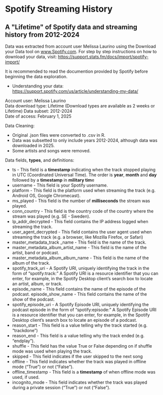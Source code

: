 # Spotify Streaming History
## A "Lifetime" of Spotify data and streaming history from 2012-2024

Data was extracted from account user Melissa Laurino using the Download your Data tool on www.Spotify.com.
For step by step instructions on how to download your data, visit: https://support.stats.fm/docs/import/spotify-import/

It is recommended to read the documention provided by Spotify before beginning the data exploration.
- Understanding your data: <https://support.spotify.com/us/article/understanding-my-data/>

Account user: Melissa Laurino <br>
Data download type: Lifetime (Download types are available as 2 weeks or Lifetime)
Data subset: 2012-2024 <br>
Date of access: February 1, 2025 <br>

Data Cleaning:
- Original .json files were converted to .csv in R.
-   Data was subsetted to only include years 2012-2024, although data was downloaded in 2025.
-   Some artists and songs were removed.

Data fields, **types**, and definitions:
- ts - This field is a **timestamp** indicating when the track stopped playing in UTC (Coordinated Universal Time). The order is **year**, **month** and **day** followed by a **timestamp** in **military tim**e
- username - This field is your Spotify username.
- platform - This field is the platform used when streaming the track (e.g. Android OS, Google Chromecast).
- ms_played - This field is the number of **milliseconds** the stream was played.
- conn_country - This field is the country code of the country where the stream was played (e.g. SE - Sweden).
- Ip_addr_decrypted - This field contains the IP address logged when streaming the track.
- user_agent_decrypted - This field contains the user agent used when streaming the track (e.g. a browser, like Mozilla Firefox, or Safari)
- master_metadata_track _name - This field is the name of the track.
- master_metadata_album_artist_name - This field is the name of the artist, band or podcast.
- master_metadata_album_album_name - This field is the name of the album of the track.
- spotify_track_uri - A Spotify URI, uniquely identifying the track in the form of “spotify:track:<base-62 string>”
A Spotify URI is a resource identifier that you can enter, for example, in the Spotify Desktop client’s search box to locate an artist, album, or track.
- episode_name - This field contains the name of the episode of the podcast.
episode_show_name - This field contains the name of the show of the podcast.
- spotify_episode_uri - A Spotify Episode URI, uniquely identifying the podcast episode in the form of “spotify:episode:<base-62 string>”
A Spotify Episode URI is a resource identifier that you can enter, for example, in the Spotify Desktop client’s search box to locate an episode of a podcast.
- reason_start - This field is a value telling why the track started (e.g. “trackdone”)
- reason_end - This field is a value telling why the track ended (e.g. “endplay”).
- shuffle - This field has the value True or False depending on if shuffle mode was used when playing the track.
- skipped - This field indicates if the user skipped to the next song
- offline - This field indicates whether the track was played in offline mode (“True”) or not (“False”).
- offline_timestamp - This field is a **timestamp** of when offline mode was used, if used.
- incognito_mode - This field indicates whether the track was played during a private session (“True”) or not (“False”).

